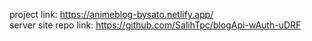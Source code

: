 project link: https://animeblog-bysato.netlify.app/ <br>
server site repo link: https://github.com/SalihTpc/blogApi-wAuth-uDRF
